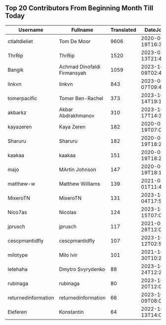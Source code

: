 ## Top 20 Contributors From Beginning Month Till Today ##
|Username|Fullname|Translated|DateJoined|Language|
|--------|--------|----------|----------|-------|
|ctlaltdieliet|Tom De Moor|9606|2020-06-19T16:30:47Z|nl|
|ThrRip|ThrRip|1520|2023-05-13T21:46:16.|zh_Hans|
|Bangik|Achmad Dinofaldi Firmansyah|1059|2023-10-09T02:40:35.|id|
|linkvn|linkvn|843|2023-06-07T09:42:36.|vi|
|tomerpacific|Tomer Ben-Rachel|373|2023-10-14T19:17:54.|he|
|akbarkz|Akbar Abdrakhmanov|310|2023-10-17T14:38:22.|kk|
|kayazeren|Kaya Zeren|182|2020-06-19T07:05:24Z|tr|
|Sharuru|Sharuru|182|2020-06-19T18:20:22.|zh_Hans|
|kaakaa|kaakaa|151|2020-06-19T18:20:26Z|ja|
|majo|MArtin Johnson|147|2020-06-19T18:19:45Z|sv|
|matthew-w|Matthew Williams|139|2021-03-01T11:40:28.|en_AU|
|MixeroTN|MixeroTN|131|2023-10-04T17:54:05.|pl|
|Nico7as|Nicolas|124|2023-10-15T07:04:57.|fr|
|jprusch|jprusch|117|2021-06-28T12:00:18.|de|
|cescpmantidfly|cescpmantidfly|107|2023-10-12T02:56:54.|vi|
|milotype|Milo Ivir|101|2021-10-30T10:27:42.|hr|
|letehaha|Dmytro Svyrydenko|88|2023-10-24T12:22:59.|uk|
|rubinaga|rubinaga|80|2023-10-20T12:04:47.|sq|
|returnedinformation|returnedinformation|66|2023-10-09T08:02:47.|sr|
|Eleferen|Konstantin|64|2022-10-13T14:04:24Z|ru|
